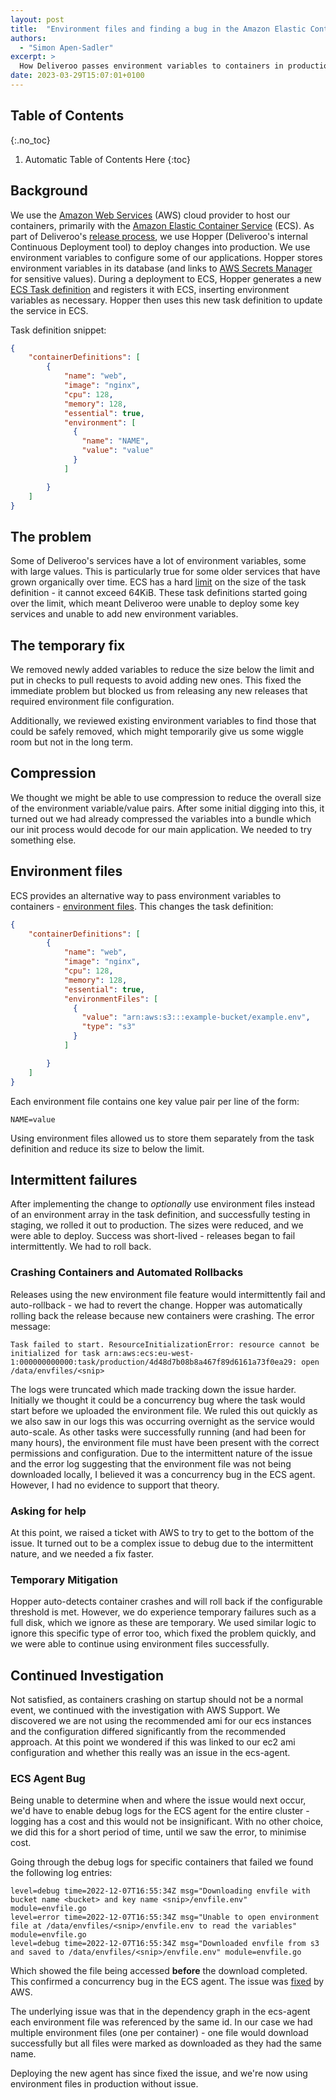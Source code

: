 ```yaml
---
layout: post
title:  "Environment files and finding a bug in the Amazon Elastic Container Service Agent"
authors:
  - "Simon Apen-Sadler"
excerpt: >
  How Deliveroo passes environment variables to containers in production
date: 2023-03-29T15:07:01+0100
---
```


## Table of Contents
{:.no_toc}

1. Automatic Table of Contents Here
{:toc}

## Background

We use the [Amazon Web Services][aws] (AWS) cloud provider to host our containers, primarily with the [Amazon Elastic Container Service][ecs] (ECS). As part of Deliveroo's [release process][app-dev], we use Hopper (Deliveroo's internal Continuous Deployment tool) to deploy changes into production. We use environment variables to configure some of our applications. Hopper stores environment variables in its database (and links to [AWS Secrets Manager][secrets-manager] for sensitive values). During a deployment to ECS, Hopper generates a new [ECS Task definition][task-def] and registers it with ECS, inserting environment variables as necessary. Hopper then uses this new task definition to update the service in ECS.

Task definition snippet:

```json
{
    "containerDefinitions": [
        {
            "name": "web",
            "image": "nginx",
            "cpu": 128,
            "memory": 128,
            "essential": true,
            "environment": [
              {
                "name": "NAME",
                "value": "value"
              }
            ]

        }
    ]
}
```

## The problem

Some of Deliveroo's services have a lot of environment variables, some with large values. This is particularly true for some older services that have grown organically over time. ECS has a hard [limit][ecs-limit] on the size of the task definition - it cannot exceed 64KiB. These task definitions started going over the limit, which meant Deliveroo were unable to deploy some key services and unable to add new environment variables.

## The temporary fix

We removed newly added variables to reduce the size below the limit and put in checks to pull requests to avoid adding new ones. This fixed the immediate problem but blocked us from releasing any new releases that required environment file configuration.

Additionally, we reviewed existing environment variables to find those that could be safely removed, which might temporarily give us some wiggle room but not in the long term.

## Compression
We thought we might be able to use compression to reduce the overall size of the environment variable/value pairs. After some initial digging into this, it turned out we had already compressed the variables into a bundle which our init process would decode for our main application. We needed to try something else.

## Environment files

ECS provides an alternative way to pass environment variables to containers - [environment files][env-files]. This changes the task definition:

```json
{
    "containerDefinitions": [
        {
            "name": "web",
            "image": "nginx",
            "cpu": 128,
            "memory": 128,
            "essential": true,
            "environmentFiles": [
              {
                "value": "arn:aws:s3:::example-bucket/example.env",
                "type": "s3"
              }
            ]

        }
    ]
}
```

Each environment file contains one key value pair per line of the form:

```text
NAME=value
```

Using environment files allowed us to store them separately from the task definition and reduce its size to below the limit.

## Intermittent failures

After implementing the change to *optionally* use environment files instead of an environment array in the task definition, and successfully testing in staging, we rolled it out to production. The sizes were reduced, and we were able to deploy. Success was short-lived - releases began to fail intermittently. We had to roll back.

### Crashing Containers and Automated Rollbacks
Releases using the new environment file feature would intermittently fail and auto-rollback - we had to revert the change. Hopper was automatically rolling back the release because new containers were crashing. The error message:

```text
Task failed to start. ResourceInitializationError: resource cannot be initialized for task arn:aws:ecs:eu-west-1:000000000000:task/production/4d48d7b08b8a467f89d6161a73f0ea29: open /data/envfiles/<snip>
```

The logs were truncated which made tracking down the issue harder. Initially we thought it could be a concurrency bug where the task would start before we uploaded the environment file. We ruled this out quickly as we also saw in our logs this was occurring overnight as the service would auto-scale. As other tasks were successfully running (and had been for many hours), the environment file must have been present with the correct permissions and configuration. Due to the intermittent nature of the issue and the error log suggesting that the environment file was not being downloaded locally, I believed it was a concurrency bug in the ECS agent. However, I had no evidence to support that theory.

### Asking for help

At this point, we raised a ticket with AWS to try to get to the bottom of the issue. It turned out to be a complex issue to debug due to the intermittent nature, and we needed a fix faster.

### Temporary Mitigation

Hopper auto-detects container crashes and will roll back if the configurable threshold is met. However, we do experience temporary failures such as a full disk, which we ignore as these are temporary. We used similar logic to ignore this specific type of error too, which fixed the problem quickly, and we were able to continue using environment files successfully.

## Continued Investigation

Not satisfied, as containers crashing on startup should not be a normal event, we continued with the investigation with AWS Support. We discovered we are not using the recommended ami for our ecs instances and the configuration differed significantly from the recommended approach. At this point we wondered if this was linked to our ec2 ami configuration and whether this really was an issue in the ecs-agent.

### ECS Agent Bug

Being unable to determine when and where the issue would next occur, we'd have to enable debug logs for the ECS agent for the entire cluster - logging has a cost and this would not be insignificant. With no other choice, we did this for a short period of time, until we saw the error, to minimise cost.

Going through the debug logs for specific containers that failed we found the following log entries:

```text
level=debug time=2022-12-07T16:55:34Z msg="Downloading envfile with bucket name <bucket> and key name <snip>/envfile.env" module=envfile.go
level=error time=2022-12-07T16:55:34Z msg="Unable to open environment file at /data/envfiles/<snip>/envfile.env to read the variables" module=envfile.go
level=debug time=2022-12-07T16:55:34Z msg="Downloaded envfile from s3 and saved to /data/envfiles/<snip>/envfile.env" module=envfile.go
```

Which showed the file being accessed **before** the download completed. This confirmed a concurrency bug in the ECS agent. The issue was [fixed][fix-pr] by AWS.

The underlying issue was that in the dependency graph in the ecs-agent each environment file was referenced by the same id. In our case we had multiple environment files (one per container) - one file would download successfully but all files were marked as downloaded as they had the same name.

Deploying the new agent has since fixed the issue, and we're now using environment files in production without issue.

[aws]:https://aws.amazon.com/
[deliveroo-ecs]:https://deliveroo.engineering/2020/06/16/using-aws-ec2-and-ecs-to-host-hundreds-of-services.html
[ecs]:https://docs.aws.amazon.com/AmazonECS/latest/developerguide/Welcome.html
[task-def]:https://docs.aws.amazon.com/AmazonECS/latest/developerguide/task_definitions.html
[fix-pr]:https://github.com/aws/amazon-ecs-agent/pull/3554
[ecs-limit]:https://docs.aws.amazon.com/AmazonECS/latest/developerguide/service-quotas.html
[app-dev]:https://deliveroo.engineering/2018/02/21/application-deployment.html
[env-files]:https://docs.aws.amazon.com/AmazonECS/latest/developerguide/taskdef-envfiles.html
[secrets-manager]:https://aws.amazon.com/secrets-manager/
